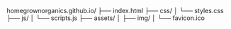 homegrownorganics.github.io/
├── index.html
├── css/
│   └── styles.css
├── js/
│   └── scripts.js
├── assets/
│   ├── img/
│   └── favicon.ico

